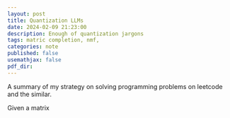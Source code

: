 ```yaml
---
layout: post
title: Quantization LLMs
date: 2024-02-09 21:23:00
description: Enough of quantization jargons
tags: matric completion, nmf, 
categories: note
published: false
usemathjax: false
pdf_dir: 
---
```


A summary of my strategy on solving programming problems on leetcode and the similar.
<!--more-->

Given a matrix 
